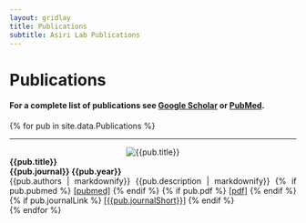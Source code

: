 ```yaml
---
layout: gridlay
title: Publications
subtitle: Asiri Lab Publications
---
```


# **Publications**
#### For a complete list of publications see <a href="https://scholar.google.com/citations?user=6VtjQ5gAAAAJ&hl=en">Google Scholar</a> or <a href="https://www.ncbi.nlm.nih.gov/myncbi/asiri.ediriwickrema.1/bibliography/public/">PubMed</a>.

{% for pub in site.data.Publications %}
<hr>
<!-- The paddingtop and margin-top edits allow anchors to link properly. -->
<div id = "{{pub.short}}" class="row" style="padding-top: 60px; margin-top: -60px;">
    <div class="col-sm-5" style="text-align: center">
    	<img src="{{pub.image}}" alt="{{pub.title}}" style="width: {% if pub.imageWidth %}{{pub.imageWidth}}{% else %}100%{% endif %} !important; height: auto !important;"><br>
    </div>
    <div class="col-sm-7" style="text-align: justify">
    	<strong>{{pub.title}}</strong> <br>
    	<strong>{{pub.journal}} {{pub.year}}</strong> <br>
    	{{pub.authors | markdownify}}
        {{pub.description | markdownify}}
        {% if pub.pubmed %}
          <a href= "{{pub.pubmed}}">[pubmed]</a>
        {% endif %}
        {% if pub.pdf %}
          <a href= "{{pub.pdf}}">[pdf]</a>
        {% endif %}
        {% if pub.journalLink %}
          <a href= "{{pub.journalLink}}">[{{pub.journalShort}}]</a>
        {% endif %}
    </div>
</div>
{% endfor %}
